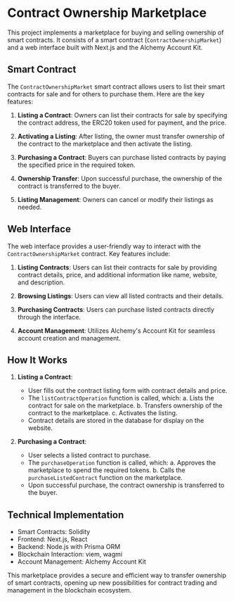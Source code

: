 # Contract Ownership Marketplace

This project implements a marketplace for buying and selling ownership of smart contracts. It consists of a smart contract (`ContractOwnershipMarket`) and a web interface built with Next.js and the Alchemy Account Kit.

## Smart Contract

The `ContractOwnershipMarket` smart contract allows users to list their smart contracts for sale and for others to purchase them. Here are the key features:

1. **Listing a Contract**: Owners can list their contracts for sale by specifying the contract address, the ERC20 token used for payment, and the price.

2. **Activating a Listing**: After listing, the owner must transfer ownership of the contract to the marketplace and then activate the listing.

3. **Purchasing a Contract**: Buyers can purchase listed contracts by paying the specified price in the required token.

4. **Ownership Transfer**: Upon successful purchase, the ownership of the contract is transferred to the buyer.

5. **Listing Management**: Owners can cancel or modify their listings as needed.

## Web Interface

The web interface provides a user-friendly way to interact with the `ContractOwnershipMarket` contract. Key features include:

1. **Listing Contracts**: Users can list their contracts for sale by providing contract details, price, and additional information like name, website, and description.

2. **Browsing Listings**: Users can view all listed contracts and their details.

3. **Purchasing Contracts**: Users can purchase listed contracts directly through the interface.

4. **Account Management**: Utilizes Alchemy's Account Kit for seamless account creation and management.

## How It Works

1. **Listing a Contract**:
   - User fills out the contract listing form with contract details and price.
   - The `listContractOperation` function is called, which:
     a. Lists the contract for sale on the marketplace.
     b. Transfers ownership of the contract to the marketplace.
     c. Activates the listing.
   - Contract details are stored in the database for display on the website.

2. **Purchasing a Contract**:
   - User selects a listed contract to purchase.
   - The `purchaseOperation` function is called, which:
     a. Approves the marketplace to spend the required tokens.
     b. Calls the `purchaseListedContract` function on the marketplace.
   - Upon successful purchase, the contract ownership is transferred to the buyer.

## Technical Implementation

- Smart Contracts: Solidity
- Frontend: Next.js, React
- Backend: Node.js with Prisma ORM
- Blockchain Interaction: viem, wagmi
- Account Management: Alchemy Account Kit

This marketplace provides a secure and efficient way to transfer ownership of smart contracts, opening up new possibilities for contract trading and management in the blockchain ecosystem.
